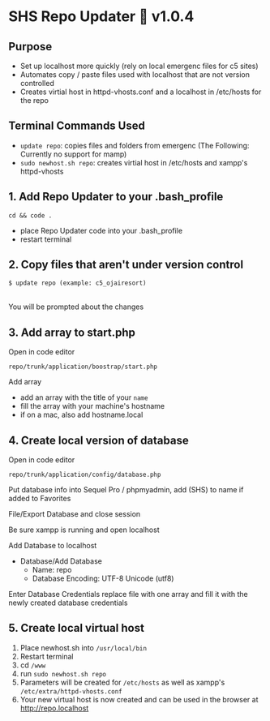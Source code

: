 # SHS Repo Updater 🚀 v1.0.4

## Purpose

- Set up localhost more quickly (rely on local emergenc files for c5 sites)
- Automates copy / paste files used with localhost that are not version controlled
- Creates virtial host in httpd-vhosts.conf and a localhost in /etc/hosts for the repo
  <br >

## Terminal Commands Used

- `update repo`: copies files and folders from emergenc
  (The Following: Currently no support for mamp)
- `sudo newhost.sh repo`: creates virtial host in /etc/hosts and xampp's httpd-vhosts
  <br >

## 1. Add Repo Updater to your .bash_profile

```
cd && code .
```

- place Repo Updater code into your .bash_profile
- restart terminal

## 2. Copy files that aren't under version control

```
$ update repo (example: c5_ojairesort)
```

<br >
You will be prompted about the changes

## 3. Add array to start.php

Open in code editor

```
repo/trunk/application/boostrap/start.php
```

Add array

- add an array with the title of your `name`
- fill the array with your machine's hostname
- if on a mac, also add hostname.local

## 4. Create local version of database

Open in code editor

```
repo/trunk/application/config/database.php
```

Put database info into Sequel Pro / phpmyadmin, add (SHS) to name if added to Favorites

File/Export Database and close session

Be sure xampp is running and open localhost

Add Database to localhost

- Database/Add Database
  - Name: repo
  - Database Encoding: UTF-8 Unicode (utf8)

Enter Database Credentials
replace file with one array and fill it with the newly created database credentials

## 5. Create local virtual host

1. Place newhost.sh into `/usr/local/bin`
2. Restart terminal
3. cd `/www`
4. run `sudo newhost.sh repo`
5. Parameters will be created for `/etc/hosts` as well as xampp's `/etc/extra/httpd-vhosts.conf`
6. Your new virtual host is now created and can be used in the browser at http://repo.localhost
